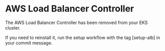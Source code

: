 # AWS Load Balancer Controller

The AWS Load Balancer Controller has been removed from your EKS cluster.

If you need to reinstall it, run the setup workflow with the tag [setup-alb] in your commit message.
